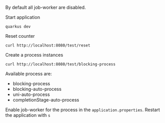 

By default all job-worker are disabled.

Start application
```shell
quarkus dev
```
Reset counter
```shell
curl http://localhost:8080/test/reset
```
Create a process instances
```shell
curl http://localhost:8080/test/blocking-process
```
Available process are: 
* blocking-process
* blocking-auto-process
* uni-auto-process
* completionStage-auto-process

Enable job-worker for the process in the `application.properties`.
Restart the application with `s`
